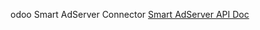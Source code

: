 odoo Smart AdServer Connector
    <a href="http://help.smartadserver.com/apis/#/resources">Smart AdServer API Doc</a>
